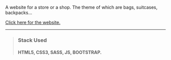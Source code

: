 A website for a store or a shop. The theme of which are bags, suitcases, backpacks...

[Click here for the website.](http://bojkoburgas.eu5.net/index.html)  

---

> ### Stack Used  
> #### HTML5, CSS3, SASS, JS, BOOTSTRAP.
